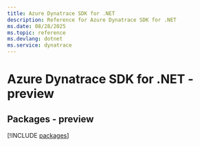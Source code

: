 ```yaml
---
title: Azure Dynatrace SDK for .NET
description: Reference for Azure Dynatrace SDK for .NET
ms.date: 08/28/2025
ms.topic: reference
ms.devlang: dotnet
ms.service: dynatrace
---
```

# Azure Dynatrace SDK for .NET - preview
## Packages - preview
[!INCLUDE [packages](dynatrace-index.md)]